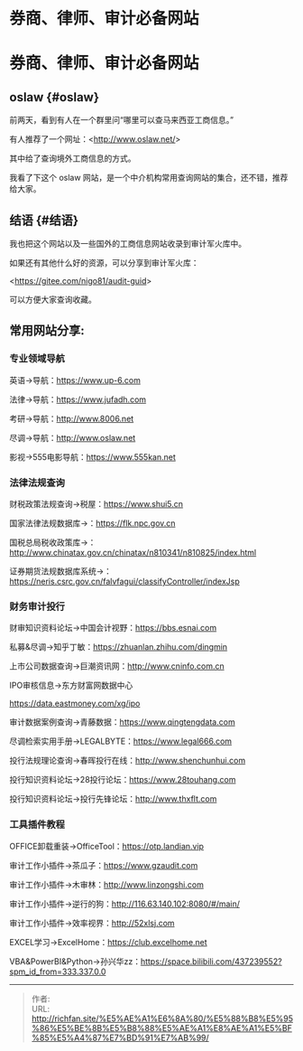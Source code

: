 # 券商、律师、审计必备网站

# 券商、律师、审计必备网站

## oslaw {#oslaw}

前两天，看到有人在一个群里问“哪里可以查马来西亚工商信息。”

有人推荐了一个网址：&lt;http://www.oslaw.net/&gt;

其中给了查询境外工商信息的方式。

我看了下这个 oslaw 网站，是一个中介机构常用查询网站的集合，还不错，推荐给大家。

## 结语 {#结语}

我也把这个网站以及一些国外的工商信息网站收录到审计军火库中。

如果还有其他什么好的资源，可以分享到审计军火库：

&lt;https://gitee.com/nigo81/audit-guid&gt;

可以方便大家查询收藏。

## 常用网站分享:

### 专业领域导航

英语-&gt;导航：https://www.up-6.com

法律-&gt;导航：https://www.jufadh.com

考研-&gt;导航：http://www.8006.net

尽调-&gt;导航：http://www.oslaw.net

影视-&gt;555电影导航：https://www.555kan.net

### 法律法规查询

财税政策法规查询-&gt;税屋：https://www.shui5.cn

国家法律法规数据库-&gt;：https://flk.npc.gov.cn

国税总局税收政策库-&gt;：http://www.chinatax.gov.cn/chinatax/n810341/n810825/index.html

证券期货法规数据库系统-&gt;：https://neris.csrc.gov.cn/falvfagui/classifyController/indexJsp

### 财务审计投行

财审知识资料论坛-&gt;中国会计视野：https://bbs.esnai.com

私募&amp;尽调-&gt;知乎丁敏：https://zhuanlan.zhihu.com/dingmin

上市公司数据查询-&gt;巨潮资讯网：http://www.cninfo.com.cn

IPO审核信息-&gt;东方财富网数据中心

https://data.eastmoney.com/xg/ipo

审计数据案例查询-&gt;青藤数据：https://www.qingtengdata.com

尽调检索实用手册-&gt;LEGALBYTE：https://www.legal666.com

投行法规理论查询-&gt;春晖投行在线：http://www.shenchunhui.com

投行知识资料论坛-&gt;28投行论坛：https://www.28touhang.com

投行知识资料论坛-&gt;投行先锋论坛：http://www.thxflt.com

### 工具插件教程

OFFICE卸载重装-&gt;OfficeTool：https://otp.landian.vip

审计工作小插件-&gt;茶瓜子：https://www.gzaudit.com

审计工作小插件-&gt;木审林：http://www.linzongshi.com

审计工作小插件-&gt;逆行的狗：http://116.63.140.102:8080/#/main/

审计工作小插件-&gt;效率视界：http://52xlsj.com

EXCEL学习-&gt;ExcelHome：https://club.excelhome.net

VBA&amp;PowerBI&amp;Python-&gt;孙兴华zz：https://space.bilibili.com/437239552?spm_id_from=333.337.0.0


---

> 作者:   
> URL: http://richfan.site/%E5%AE%A1%E6%8A%80/%E5%88%B8%E5%95%86%E5%BE%8B%E5%B8%88%E5%AE%A1%E8%AE%A1%E5%BF%85%E5%A4%87%E7%BD%91%E7%AB%99/  

